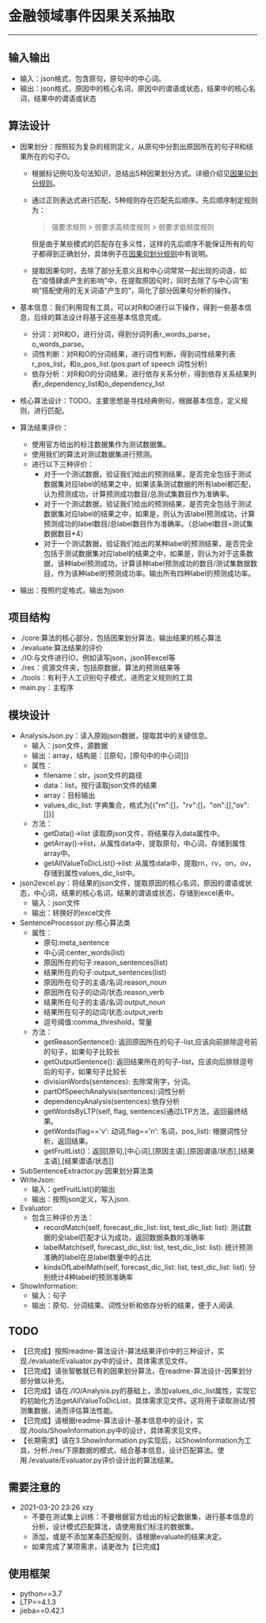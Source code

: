 # 金融领域事件因果关系抽取
---

## 输入输出
- 输入：json格式，包含原句，原句中的中心词。
- 输出：json格式，原因中的核心名词，原因中的谓语或状态，结果中的核心名词，结果中的谓语或状态

## 算法设计
- 因果划分：按照较为复杂的规则定义，从原句中分割出原因所在的句子R和结果所在的句子O。
	- 根据标记例句及句法知识，总结出5种因果划分方式。详细介绍见[因果句划分规则](./core/sentence_extract_README.md)。
	- 通过正则表达式进行匹配，5种规则存在匹配先后顺序。先后顺序制定规则为：
		> 强要求规则 > 弱要求高频度规则 > 弱要求低频度规则
		
		但是由于某些模式的匹配存在多义性，这样的先后顺序不能保证所有的句子都得到正确划分，具体例子在[因果句划分规则](./core/sentence_extract_README.md)中有说明。
	- 提取因果句时，去除了部分无意义且和中心词常常一起出现的词语，如在“疫情肆虐产生的影响”中，在提取原因句时，同时去除了与中心词“影响”搭配使用的无关词语“产生的”，简化了部分因果句分析的操作。
	
- 基本信息：我们利用现有工具，可以对R和O进行以下操作，得到一些基本信息，后续的算法设计将基于这些基本信息完成。
	- 分词：对R和O，进行分词，得到分词列表r\_words\_parse，o\_words\_parse。
	- 词性判断：对R和O的分词结果，进行词性判断，得到词性结果列表r\_pos_list，和o\_pos\_list.(pos:part of speech 词性分析)
	- 依存分析：对R和O的分词结果，进行依存关系分析，得到依存关系结果列表r\_dependency\_list和o\_dependency\_list
- 核心算法设计：TODO。主要思想是寻找经典例句，根据基本信息，定义规则，进行匹配。
- 算法结果评价：
	- 使用官方给出的标注数据集作为测试数据集。
	- 使用我们的算法对测试数据集进行预测。
	- 进行以下三种评价：
		- 对于一个测试数据，验证我们给出的预测结果，是否完全包括于测试数据集对应label的结果之中，如果该条测试数据的所有label都匹配，认为预测成功，计算预测成功数目/总测试集数目作为准确率。
		- 对于一个测试数据，验证我们给出的预测结果，是否完全包括于测试数据集对应label的结果之中，如果是，则认为该label预测成功，计算预测成功的label数目/总label数目作为准确率。（总label数目=测试集数据数目*4）
		- 对于一个测试数据，验证我们给出的某种label的预测结果，是否完全包括于测试数据集对应label的结果之中，如果是，则认为对于这条数据，该种label预测成功，计算该种label预测成功的数目/测试集数据数目，作为该种label的预测成功率。输出所有四种label的预测成功率。
- 输出：按照约定格式，输出为json
## 项目结构
- ./core:算法的核心部分，包括因果划分算法，输出结果的核心算法
- ./evaluate:算法结果的评价
- ./IO:与文件进行IO，例如读写json，json转excel等
- ./res：资源文件夹，包括原数据，算法的预测结果等
- ./tools：有利于人工识别句子模式，进而定义规则的工具
- main.py：主程序
## 模块设计
- AnalysisJson.py：读入原始json数据，提取其中的关键信息。
	- 输入：json文件，源数据
	- 输出：array，结构是：[[原句，[原句中的中心词]]]
	- 属性：
		- filename：str，json文件的路径
		- data：list，按行读取json文件的结果
		- array：目标输出
		- values_dic_list: 字典集合，格式为[{"rn":[]，"rv":[]，"on":[],"ov":[]}]
	- 方法：
		- getData()->list 读取原json文件，将结果存入data属性中。
		- getArray()->list，从属性data中，提取原句，中心词，存储到属性array中。
		- getAllValueToDicList()->list: 从属性data中，提取rn，rv，on，ov，存储到属性values_dic_list中。
- json2excel.py：将结果的json文件，提取原因的核心名词，原因的谓语或状态，中心词，结果的核心名词，结果的谓语或状态，存储到excel表中。
	- 输入：json文件
	- 输出：转换好的excel文件
- SentenceProcessor.py:核心算法类
	- 属性：
		- 原句:meta_sentence
		- 中心词:center_words(list)
		- 原因所在的句子:reason_sentences(list)
		- 结果所在的句子:output_sentences(list)
		- 原因所在句子的主语/名词:reason_noun
		- 原因所在句子的动词/状态:reason_verb
		- 结果所在句子的主语/名词:output_noun
		- 结果所在句子的动词/状态:output_verb
		- 逗号阈值:comma_threshold，常量
	- 方法：
		- getReasonSentence(): 返回原因所在的句子-list,应该向前排除逗号前的句子，如果句子比较长
		- getOutputSentence(): 返回结果所在的句子-list，应该向后排除逗号后的句子，如果句子比较长
		- divisionWords(sentences): 去除常用字，分词。
		- partOfSpeechAnalysis(sentences):词性分析
		- dependencyAnalysis(sentences):依存分析
		- getWordsByLTP(self, flag, sentences)通过LTP方法，返回最终结果。
		- getWords(flag=='v': 动词,flag=='n': 名词，pos_list): 根据词性分析，返回结果。
		- getFruitList()：返回[原句,[中心词],[原因主语],[原因谓语/状态],[结果主语],[结果谓语/状态]]
- SubSentenceExtractor.py:因果划分算法类
- WriteJson:
	- 输入：getFruitList()的输出
	- 输出：按照json定义，写入json.
- Evaluator:
	- 包含三种评价方法：
		- recordMatch(self, forecast_dic_list: list, test_dic_list: list): 测试数据的全label匹配才认为成功，返回数据条数的准确率
		- labelMatch(self, forecast_dic_list: list, test_dic_list: list): 统计预测准确的label在总label数量中的占比
		- kindsOfLabelMath(self, forecast_dic_list: list, test_dic_list: list): 分别统计4种label的预测准确率
- ShowInformation:
	- 输入：句子
	- 输出：原句、分词结果、词性分析和依存分析的结果，便于人阅读.
## TODO
- 【已完成】按照readme-算法设计-算法结果评价中的三种设计，实现./evaluate/Evaluator.py中的设计，具体需求见文件。
- 【已完成】请张智敏就已有的因果划分算法，在readme-算法设计-因果划分部分做以补充。
- 【已完成】请在./IO/Analysis.py的基础上，添加values\_dic_list属性，实现它的初始化方法getAllValueToDicList，具体需求见文件。这将用于读取测试/预测集数据，进而评估算法性能。
- 【已完成】请根据readme-算法设计-基本信息中的设计，实现./tools/ShowInformation.py中的设计，具体需求见文件。
- 【长期需求】请在3.ShowInformation.py实现后，以ShowInformation为工具，分析./res/下原数据的模式，结合基本信息，设计匹配算法。使用./evaluate/Evaluator.py评价设计出的算法结果。

## 需要注意的
- 2021-03-20  23:26 xzy
	- 不要在测试集上训练：不要根据官方给出的标记数据集，进行基本信息的分析，设计模式匹配算法，请使用我们标注的数据集。
	- 添加，或是不添加某条匹配规则，请根据evaluate的结果决定。
	- 如果完成了某项需求，请更改为【已完成】

## 使用框架
- python==3.7
- LTP==4.1.3
- jieba==0.42.1


